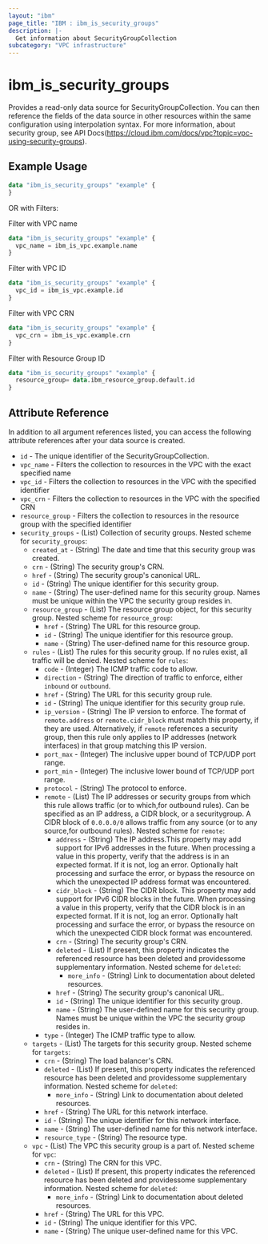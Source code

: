 ```yaml
---
layout: "ibm"
page_title: "IBM : ibm_is_security_groups"
description: |-
  Get information about SecurityGroupCollection
subcategory: "VPC infrastructure"
---
```


# ibm_is_security_groups

Provides a read-only data source for SecurityGroupCollection. You can then reference the fields of the data source in other resources within the same configuration using interpolation syntax.
For more information, about security group, see API Docs(https://cloud.ibm.com/docs/vpc?topic=vpc-using-security-groups).

## Example Usage

```terraform
data "ibm_is_security_groups" "example" {
}
```

OR with Filters:

Filter with VPC name

```terraform
data "ibm_is_security_groups" "example" {
  vpc_name = ibm_is_vpc.example.name
}
```

Filter with VPC ID

```terraform
data "ibm_is_security_groups" "example" {
  vpc_id = ibm_is_vpc.example.id
}
```

Filter with VPC CRN
```terraform
data "ibm_is_security_groups" "example" {
  vpc_crn = ibm_is_vpc.example.crn
}
```

Filter with Resource Group ID

```terraform
data "ibm_is_security_groups" "example" {
  resource_group= data.ibm_resource_group.default.id
}
```


## Attribute Reference

In addition to all argument references listed, you can access the following attribute references after your data source is created.

- `id` - The unique identifier of the SecurityGroupCollection.
- `vpc_name` - Filters the collection to resources in the VPC with the exact specified name
- `vpc_id` - Filters the collection to resources in the VPC with the specified identifier
- `vpc_crn` - Filters the collection to resources in the VPC with the specified CRN
- `resource_group` -  Filters the collection to resources in the resource group with the specified identifier
- `security_groups` - (List) Collection of security groups.
	Nested scheme for `security_groups`:
	- `created_at` - (String) The date and time that this security group was created.
	- `crn` - (String) The security group's CRN.
	- `href` - (String) The security group's canonical URL.
	- `id` - (String) The unique identifier for this security group.
	- `name` - (String) The user-defined name for this security group. Names must be unique within the VPC the security group resides in.
	- `resource_group` - (List) The resource group object, for this security group.
		Nested scheme for `resource_group`:
		- `href` - (String) The URL for this resource group.
		- `id` - (String) The unique identifier for this resource group.
		- `name` - (String) The user-defined name for this resource group.
	- `rules` - (List) The rules for this security group. If no rules exist, all traffic will be denied.
		Nested scheme for `rules`:
		- `code` - (Integer) The ICMP traffic code to allow.
		- `direction` - (String) The direction of traffic to enforce, either `inbound` or `outbound`.
		- `href` - (String) The URL for this security group rule.
		- `id` - (String) The unique identifier for this security group rule.
		- `ip_version` - (String) The IP version to enforce. The format of `remote.address` or `remote.cidr_block` must match this property, if they are used. Alternatively, if `remote` references a security group, then this rule only applies to IP addresses (network interfaces) in that group matching this IP version.
		- `port_max` - (Integer) The inclusive upper bound of TCP/UDP port range.
		- `port_min` - (Integer) The inclusive lower bound of TCP/UDP port range.
		- `protocol` - (String) The protocol to enforce.
		- `remote` - (List) The IP addresses or security groups from which this rule allows traffic (or to which,for outbound rules). Can be specified as an IP address, a CIDR block, or a securitygroup. A CIDR block of `0.0.0.0/0` allows traffic from any source (or to any source,for outbound rules).
		Nested scheme for `remote`:
			- `address` - (String) The IP address.This property may add support for IPv6 addresses in the future. When processing a value in this property, verify that the address is in an expected format. If it is not, log an error. Optionally halt processing and surface the error, or bypass the resource on which the unexpected IP address format was encountered.
			- `cidr_block` - (String) The CIDR block. This property may add support for IPv6 CIDR blocks in the future. When processing a value in this property, verify that the CIDR block is in an expected format. If it is not, log an error. Optionally halt processing and surface the error, or bypass the resource on which the unexpected CIDR block format was encountered.
			- `crn` - (String) The security group's CRN.
			- `deleted` - (List) If present, this property indicates the referenced resource has been deleted and providessome supplementary information.
			Nested scheme for `deleted`:
				- `more_info` - (String) Link to documentation about deleted resources.
			- `href` - (String) The security group's canonical URL.
			- `id` - (String) The unique identifier for this security group.
			- `name` - (String) The user-defined name for this security group. Names must be unique within the VPC the security group resides in.
		- `type` - (Integer) The ICMP traffic type to allow.
	- `targets` - (List) The targets for this security group.
	Nested scheme for `targets`:
		- `crn` - (String) The load balancer's CRN.
		- `deleted` - (List) If present, this property indicates the referenced resource has been deleted and providessome supplementary information.
		Nested scheme for `deleted`:
			- `more_info` - (String) Link to documentation about deleted resources.
		- `href` - (String) The URL for this network interface.
		- `id` - (String) The unique identifier for this network interface.
		- `name` - (String) The user-defined name for this network interface.
		- `resource_type` - (String) The resource type.
	- `vpc` - (List) The VPC this security group is a part of.
	Nested scheme for `vpc`:
		- `crn` - (String) The CRN for this VPC.
		- `deleted` - (List) If present, this property indicates the referenced resource has been deleted and providessome supplementary information.
		Nested scheme for `deleted`:
			- `more_info` - (String) Link to documentation about deleted resources.
		- `href` - (String) The URL for this VPC.
		- `id` - (String) The unique identifier for this VPC.
		- `name` - (String) The unique user-defined name for this VPC.
